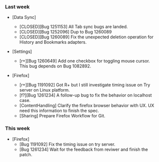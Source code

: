 ### Last week

* [Data Sync]
  - [CLOSED][Bug 1251153] All Tab sync bugs are landed.
  - [CLOSED][Bug 1252096] Dup to Bug 1260089
  - [CLOSED][Bug 1260089] Fix the unexpected deletion operation for History and Bookmarks adapters.

* [Settings]
  - [r+][Bug 1260649] Add one checkbox for toggling mouse cursor. This bug depends on Bug 1082892.

* [Firefox]
  - [r+][Bug 1191092] Got R+ but I still investigate timing issue on Try server on Linux platform.
  - [f?][Bug 1261234] A follow-up bug to fix the behavior on localhost case.
  - [ContentHandling] Clarify the firefox browser behavior with UX. UX need this information to finish the spec.
  - [Sharing] Prepare Firefox Workflow for Git.

### This week
* [Firefox]
  - [Bug 1191092] Fix the timing issue on try server.
  - [Bug 1261234] Wait for the feedback from reviwer and finish the patch.

